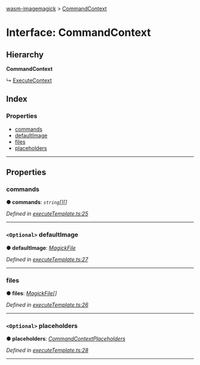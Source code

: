 [wasm-imagemagick](../README.md) > [CommandContext](../interfaces/commandcontext.md)

# Interface: CommandContext

## Hierarchy

**CommandContext**

↳  [ExecuteContext](executecontext.md)

## Index

### Properties

* [commands](commandcontext.md#commands)
* [defaultImage](commandcontext.md#defaultimage)
* [files](commandcontext.md#files)
* [placeholders](commandcontext.md#placeholders)

---

## Properties

<a id="commands"></a>

###  commands

**● commands**: *`string`[][]*

*Defined in [executeTemplate.ts:25](https://github.com/KnicKnic/WASM-ImageMagick/blob/b63753c/src/executeTemplate.ts#L25)*

___
<a id="defaultimage"></a>

### `<Optional>` defaultImage

**● defaultImage**: *[MagickFile](magickfile.md)*

*Defined in [executeTemplate.ts:27](https://github.com/KnicKnic/WASM-ImageMagick/blob/b63753c/src/executeTemplate.ts#L27)*

___
<a id="files"></a>

###  files

**● files**: *[MagickFile](magickfile.md)[]*

*Defined in [executeTemplate.ts:26](https://github.com/KnicKnic/WASM-ImageMagick/blob/b63753c/src/executeTemplate.ts#L26)*

___
<a id="placeholders"></a>

### `<Optional>` placeholders

**● placeholders**: *[CommandContextPlaceholders](commandcontextplaceholders.md)*

*Defined in [executeTemplate.ts:28](https://github.com/KnicKnic/WASM-ImageMagick/blob/b63753c/src/executeTemplate.ts#L28)*

___

